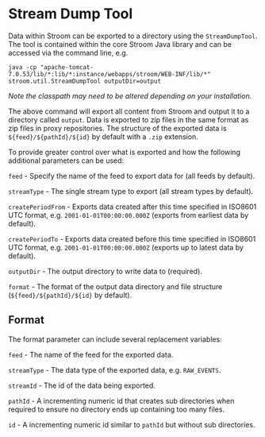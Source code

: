 # Stream Dump Tool

Data within Stroom can be exported to a directory using the `StreamDumpTool`. The tool is contained within the core Stroom Java library and can be accessed via the command line, e.g.

`java -cp "apache-tomcat-7.0.53/lib/*:lib/*:instance/webapps/stroom/WEB-INF/lib/*" stroom.util.StreamDumpTool outputDir=output`

*Note the classpath may need to be altered depending on your installation.*

The above command will export all content from Stroom and output it to a directory called `output`. Data is exported to zip files in the same format as zip files in proxy repositories. The structure of the exported data is `${feed}/${pathId}/${id}` by default with a `.zip` extension.

To provide greater control over what is exported and how the following additional parameters can be used:

`feed` - Specify the name of the feed to export data for (all feeds by default).

`streamType` - The single stream type to export (all stream types by default).

`createPeriodFrom` - Exports data created after this time specified in ISO8601 UTC format, e.g. `2001-01-01T00:00:00.000Z` (exports from earliest data by default).

 `createPeriodTo` - Exports data created before this time specified in ISO8601 UTC format, e.g. `2001-01-01T00:00:00.000Z` (exports up to latest data by default).

`outputDir` - The output directory to write data to (required).

`format` - The format of the output data directory and file structure (`${feed}/${pathId}/${id}` by default).

## Format

The format parameter can include several replacement variables:

`feed` - The name of the feed for the exported data.

`streamType` - The data type of the exported data, e.g. `RAW_EVENTS`.

`streamId` - The id of the data being exported.

`pathId` - A incrementing numeric id that creates sub directories when required to ensure no directory ends up containing too many files.

`id` - A incrementing numeric id similar to `pathId` but without sub directories.

